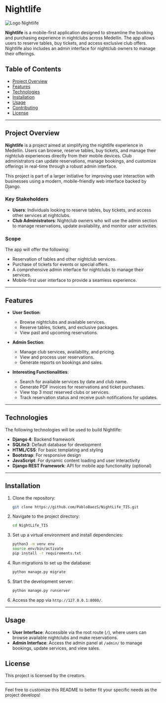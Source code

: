 # Nightlife

![Logo Nightlife](https://github.com/user-attachments/assets/5797db7a-3cc3-419f-914d-2b5d1a416ab5)

**Nightlife** is a mobile-first application designed to streamline the booking and purchasing experience in nightclubs across Medellín. The app allows users to reserve tables, buy tickets, and access exclusive club offers. Nightlife also includes an admin interface for nightclub owners to manage their offerings.

## Table of Contents

- [Project Overview](#project-overview)
- [Features](#features)
- [Technologies](#technologies)
- [Installation](#installation)
- [Usage](#usage)
- [Contributing](#contributing)
- [License](#license)

---

## Project Overview

**Nightlife** is a project aimed at simplifying the nightlife experience in Medellín. Users can browse, reserve tables, buy tickets, and manage their nightclub experiences directly from their mobile devices. Club administrators can update reservations, manage bookings, and customize offerings in real-time through a robust admin interface.

This project is part of a larger initiative for improving user interaction with businesses using a modern, mobile-friendly web interface backed by Django.

### Key Stakeholders

- **Users**: Individuals looking to reserve tables, buy tickets, and access other services at nightclubs.
- **Club Administrators**: Nightclub owners who will use the admin section to manage reservations, update availability, and monitor user activities.

### Scope

The app will offer the following:
- Reservation of tables and other nightclub services.
- Purchase of tickets for events or special offers.
- A comprehensive admin interface for nightclubs to manage their services.
- Mobile-first user interface to provide a seamless experience.

---

## Features

- **User Section**:
  - Browse nightclubs and available services.
  - Reserve tables, tickets, and exclusive packages.
  - View past and upcoming reservations.
  
- **Admin Section**:
  - Manage club services, availability, and pricing.
  - View and process user reservations.
  - Generate reports on bookings and sales.
  
- **Interesting Functionalities**:
  - Search for available services by date and club name.
  - Generate PDF invoices for reservations and ticket purchases.
  - View top 3 most reserved clubs or services.
  - Track reservation status and receive push notifications for updates.

---

## Technologies

The following technologies will be used to build Nightlife:

- **Django 4**: Backend framework
- **SQLite3**: Default database for development
- **HTML/CSS**: For basic templating and styling
- **Bootstrap**: For responsive design
- **JavaScript**: For dynamic content loading and user interactivity
- **Django REST Framework**: API for mobile app functionality (optional)

---

## Installation

1. Clone the repository:

   ```bash
   git clone https://github.com/PabloBaezS/NightLife_TIS.git
   ```

2. Navigate to the project directory:

   ```bash
   cd NightLife_TIS
   ```

3. Set up a virtual environment and install dependencies:

   ```bash
   python3 -m venv env
   source env/bin/activate
   pip install -r requirements.txt
   ```

4. Run migrations to set up the database:

   ```bash
   python manage.py migrate
   ```

5. Start the development server:

   ```bash
   python manage.py runserver
   ```

6. Access the app via `http://127.0.0.1:8000/`.

---

## Usage

- **User Interface**: Accessible via the root route (`/`), where users can browse available nightclubs and make reservations.
- **Admin Interface**: Access the admin panel at `/admin/` to manage bookings, update services, and view sales.

## License

This project is licensed by the creators.

---

Feel free to customize this README to better fit your specific needs as the project develops!
